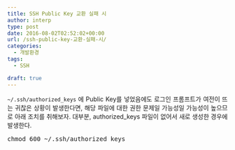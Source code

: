 ```yaml
---
title: SSH Public Key 교환 실패 시
author: interp
type: post
date: 2016-08-02T02:52:02+00:00
url: /ssh-public-key-교환-실패-시/
categories:
  - 개발환경
tags:
  - SSH

draft: true
---
```

<p style="text-align: justify;">
  <code>~/.ssh/authorized_keys</code> 에 Public Key를 넣었음에도 로그인 프롬프트가 여전이 뜨는 귀찮은 상황이 발생한다면, 해당 파일에 대한 권한 문제일 가능성일 가능성이 높으므로 아래 조치를 취해보자. 대부분, authorized_keys 파일이 없어서 새로 생성한 경우에 발생한다.
</p>

<pre class="brush: bash; title: ; notranslate" title="">chmod 600 ~/.ssh/authorized_keys</pre>
